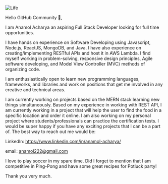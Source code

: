 ![Life](https://user-images.githubusercontent.com/32384473/121115871-47205a80-c7db-11eb-9055-6128fe3da309.png)

Hello GitHub Community 👋,

I am Anamol Acharya an aspiring Full Stack Developer looking for full time opportunities.

I have hands on experience on Software Developing using  Javascript, Node.js, ReactJS, MongoDB, and Java. I have also experience on creating/implementing RESTful APIs and host it in AWS Lambda. I find myself working in problem-solving, responsive design principles, Agile software developing, and Model View Controller (MVC) methods of organizing code.

I am enthusiastically open to learn new programming languages, frameworks, and libraries and work on positions that get me involved in any creative and technical areas.
 
I am currently working on projects based on the MERN stack learning new things simultaneously. Based on my experience in working with REST API, I am currently working in a project that will help the user to find the food in a specific location and order it online. I am also working on my personal project where students/professionals can practice the certification tests. I would be super happy if you have any exciting projects that I can be a part of.
The best way to reach out me would be:

LinkedIn: https://www.linkedin.com/in/anamol-acharya/

email:    anamol222@gmail.com

I love to play soccer in my spare time. Did I forget to mention that I am competitive in Ping-Pong and have some great recipes for Potluck party!

Thank you very much.


<!--
**anamolacharya/anamolacharya** is a ✨ _special_ ✨ repository because its `README.md` (this file) appears on your GitHub profile.

Here are some ideas to get you started:

- 🔭 I’m currently working on ...
- 🌱 I’m currently learning ...
- 👯 I’m looking to collaborate on ...
- 🤔 I’m looking for help with ...
- 💬 Ask me about ...
- 📫 How to reach me: ...
- 😄 Pronouns: ...
- ⚡ Fun fact: ...
-->
